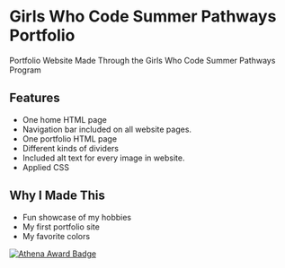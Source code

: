 # Girls Who Code Summer Pathways Portfolio
Portfolio Website Made Through the Girls Who Code Summer Pathways Program

## Features
- One home HTML page
- Navigation bar included on all website pages.
- One portfolio HTML page
- Different kinds of dividers
- Included alt text for every image in website.
- Applied CSS

## Why I Made This
- Fun showcase of my hobbies
- My first portfolio site
- My favorite colors


[![Athena Award Badge](https://img.shields.io/endpoint?url=https%3A%2F%2Faward.athena.hackclub.com%2Fapi%2Fbadge)](https://award.athena.hackclub.com?utm_source=readme)